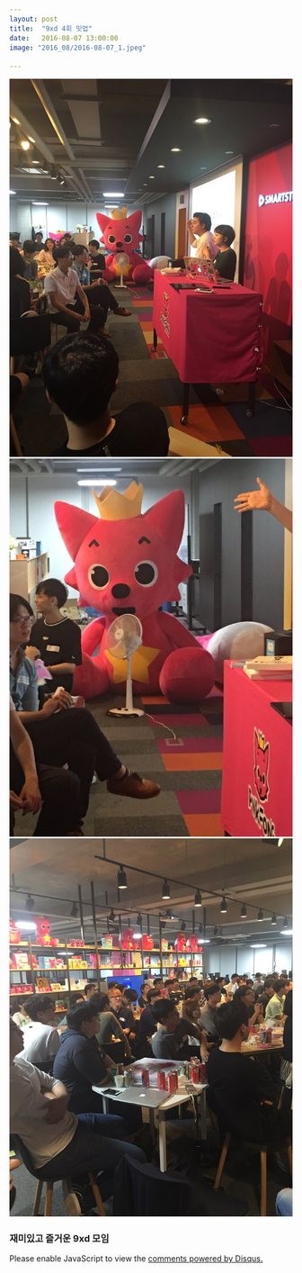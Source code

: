 ```yaml
---
layout: post
title:  "9xd 4회 밋업"
date:   2016-08-07 13:00:00
image: "2016_08/2016-08-07_1.jpeg"

---
```


![image](../../assets/img/2016_08/2016-08-07_1.jpeg)
![image](../../assets/img/2016_08/2016-08-07_2.jpeg)
![image](../../assets/img/2016_08/2016-08-07_3.jpeg)

### 재미있고 즐거운 9xd 모임


<div id="disqus_thread"></div>
<script>
    /**
     *  RECOMMENDED CONFIGURATION VARIABLES: EDIT AND UNCOMMENT THE SECTION BELOW TO INSERT DYNAMIC VALUES FROM YOUR PLATFORM OR CMS.
     *  LEARN WHY DEFINING THESE VARIABLES IS IMPORTANT: https://disqus.com/admin/universalcode/#configuration-variables
     */
    /*
    var disqus_config = function () {
        this.page.url = PAGE_URL;  // Replace PAGE_URL with your page's canonical URL variable
        this.page.identifier = PAGE_IDENTIFIER; // Replace PAGE_IDENTIFIER with your page's unique identifier variable
    };
    */
    (function() {  // DON'T EDIT BELOW THIS LINE
        var d = document, s = d.createElement('script');

        s.src = '//pikachu987blog.disqus.com/embed.js';

        s.setAttribute('data-timestamp', +new Date());
        (d.head || d.body).appendChild(s);
    })();
</script>
<noscript>Please enable JavaScript to view the <a href="https://disqus.com/?ref_noscript" rel="nofollow">comments powered by Disqus.</a></noscript>

<script id="dsq-count-scr" src="//pikachu987blog.disqus.com/count.js" async></script>
